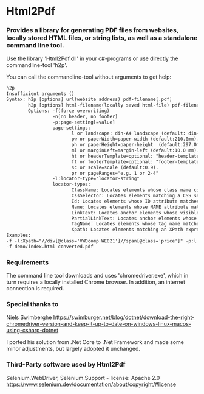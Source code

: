# Html2Pdf
### Provides a library for generating PDF files from websites, locally stored HTML files, or string lists, as well as a standalone command line tool.
Use the library 'Html2Pdf.dll' in your c#-programs or use directly the commandline-tool 'h2p'.

You can call the commandline-tool without arguments to get help:
```html
h2p
Insufficient arguments ()
Syntax: h2p [options] url(website address) pdf-filename[.pdf]
        h2p [options] html-filename(locally saved html-file) pdf-filename[.pdf]
        Options: -f(force overwriting)
                 -n(no header, no footer)
                 -p:page-setting[=value]
                 page-settings:
                        l or landscape: din-A4 landscape (default: din-A4 portrait).
                        pw or paperWidth=paper-width (default:210.0mm).
                        ph or paperHeight=paper-height  (default:297.0mm).
                        ml or marginLeft=margin-left (default:10.0 mm).
                        ht or headerTemplate=optional: "header-template"
                        ft or footerTemplate=optional: "footer-template"
                        sc or scale=scale (default:0.9).
                        pr or pageRanges="e.g. 1 or 2-4"
                 -l:locator-type="locator-string"
                 locator-types:
                        ClassName: Locates elements whose class name contains the search value.
                        CssSelector: Locates elements matching a CSS selector.
                        Id: Locates elements whose ID attribute matches the search value.
                        Name: Locates elements whose NAME attribute matches the search value.
                        LinkText: Locates anchor elements whose visible text matches the search value.
                        PartialLinkText: Locates anchor elements whose visible text contains the search value.
                        TagName: Locates elements whose tag name matches the search value.
                        Xpath: Locates elements matching an XPath expression.
Examples:
-f -l:Xpath="//div[@class='VWDcomp WE021']//span[@class='price']" -p:l -p:sc=0.95 -p:ml=20 -p:pr="1-3" "https://www.tagesschau.de/wirtschaft/boersenkurse/basf-aktie-basf11/" basf
-f demo/index.html converted.pdf
```

### Requirements
The command line tool downloads and uses 'chromedriver.exe', which in turn requires a locally installed Chrome browser. In addition, an internet connection is required.

### Special thanks to
Niels Swimberghe
https://swimburger.net/blog/dotnet/download-the-right-chromedriver-version-and-keep-it-up-to-date-on-windows-linux-macos-using-csharp-dotnet

I ported his solution from .Net Core to .Net Framework and made some minor adjustments, but largely adopted it unchanged.

### Third-Party software used by Html2Pdf
Selenium.WebDriver, Selenium.Support - license: Apache 2.0
https://www.selenium.dev/documentation/about/copyright/#license

